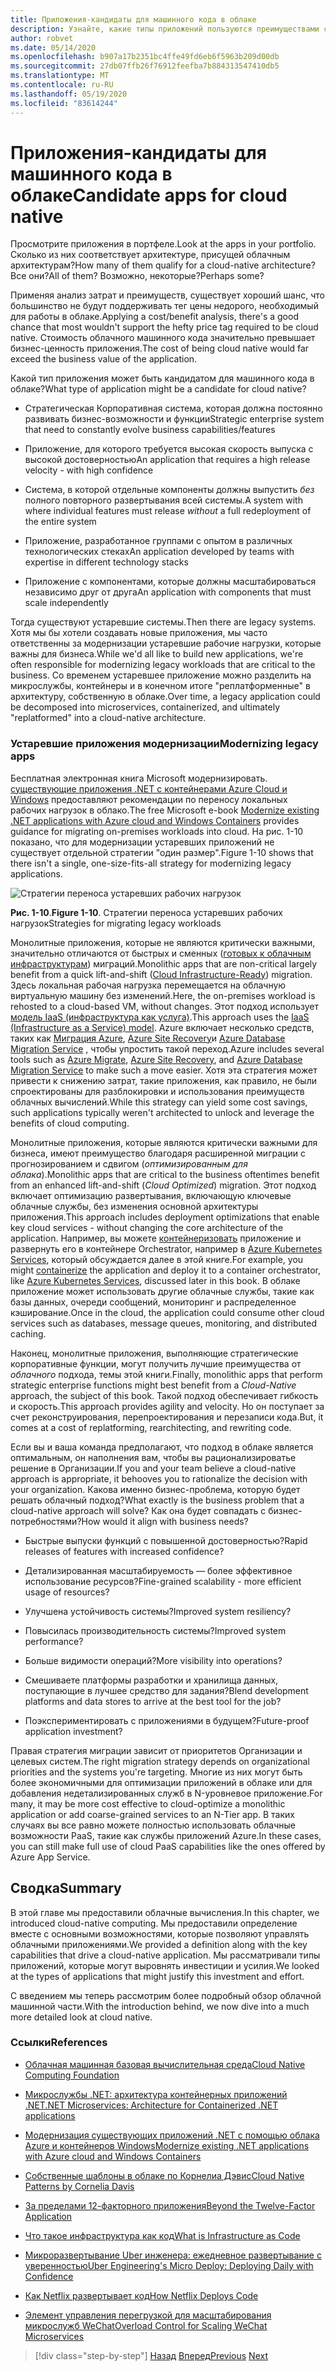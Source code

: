 ```yaml
---
title: Приложения-кандидаты для машинного кода в облаке
description: Узнайте, какие типы приложений пользуются преимуществами собственного облачного подхода.
author: robvet
ms.date: 05/14/2020
ms.openlocfilehash: b907a17b2351bc4ffe49fd6eb6f5963b209d00db
ms.sourcegitcommit: 27db07ffb26f76912feefba7b884313547410db5
ms.translationtype: MT
ms.contentlocale: ru-RU
ms.lasthandoff: 05/19/2020
ms.locfileid: "83614244"
---
```

# <a name="candidate-apps-for-cloud-native"></a><span data-ttu-id="82b1f-103">Приложения-кандидаты для машинного кода в облаке</span><span class="sxs-lookup"><span data-stu-id="82b1f-103">Candidate apps for cloud native</span></span>

<span data-ttu-id="82b1f-104">Просмотрите приложения в портфеле.</span><span class="sxs-lookup"><span data-stu-id="82b1f-104">Look at the apps in your portfolio.</span></span> <span data-ttu-id="82b1f-105">Сколько из них соответствует архитектуре, присущей облачным архитектурам?</span><span class="sxs-lookup"><span data-stu-id="82b1f-105">How many of them qualify for a cloud-native architecture?</span></span> <span data-ttu-id="82b1f-106">Все они?</span><span class="sxs-lookup"><span data-stu-id="82b1f-106">All of them?</span></span> <span data-ttu-id="82b1f-107">Возможно, некоторые?</span><span class="sxs-lookup"><span data-stu-id="82b1f-107">Perhaps some?</span></span>

<span data-ttu-id="82b1f-108">Применяя анализ затрат и преимуществ, существует хороший шанс, что большинство не будут поддерживать тег цены недорого, необходимый для работы в облаке.</span><span class="sxs-lookup"><span data-stu-id="82b1f-108">Applying a cost/benefit analysis, there's a good chance that most wouldn't support the hefty price tag required to be cloud native.</span></span> <span data-ttu-id="82b1f-109">Стоимость облачного машинного кода значительно превышает бизнес-ценность приложения.</span><span class="sxs-lookup"><span data-stu-id="82b1f-109">The cost of being cloud native would far exceed the business value of the application.</span></span>

<span data-ttu-id="82b1f-110">Какой тип приложения может быть кандидатом для машинного кода в облаке?</span><span class="sxs-lookup"><span data-stu-id="82b1f-110">What type of application might be a candidate for cloud native?</span></span>

- <span data-ttu-id="82b1f-111">Стратегическая Корпоративная система, которая должна постоянно развивать бизнес-возможности и функции</span><span class="sxs-lookup"><span data-stu-id="82b1f-111">Strategic enterprise system that need to constantly evolve business capabilities/features</span></span>

- <span data-ttu-id="82b1f-112">Приложение, для которого требуется высокая скорость выпуска с высокой достоверностью</span><span class="sxs-lookup"><span data-stu-id="82b1f-112">An application that requires a high release velocity - with high confidence</span></span>

- <span data-ttu-id="82b1f-113">Система, в которой отдельные компоненты должны выпустить *без* полного повторного развертывания всей системы.</span><span class="sxs-lookup"><span data-stu-id="82b1f-113">A system with where individual features must release *without* a full redeployment of the entire system</span></span>

- <span data-ttu-id="82b1f-114">Приложение, разработанное группами с опытом в различных технологических стеках</span><span class="sxs-lookup"><span data-stu-id="82b1f-114">An application developed by teams with expertise in different technology stacks</span></span>

- <span data-ttu-id="82b1f-115">Приложение с компонентами, которые должны масштабироваться независимо друг от друга</span><span class="sxs-lookup"><span data-stu-id="82b1f-115">An application with components that must scale independently</span></span>

<span data-ttu-id="82b1f-116">Тогда существуют устаревшие системы.</span><span class="sxs-lookup"><span data-stu-id="82b1f-116">Then there are legacy systems.</span></span> <span data-ttu-id="82b1f-117">Хотя мы бы хотели создавать новые приложения, мы часто ответственны за модернизации устаревшие рабочие нагрузки, которые важны для бизнеса.</span><span class="sxs-lookup"><span data-stu-id="82b1f-117">While we'd all like to build new applications, we're often responsible for modernizing legacy workloads that are critical to the business.</span></span> <span data-ttu-id="82b1f-118">Со временем устаревшее приложение можно разделить на микрослужбы, контейнеры и в конечном итоге "реплатформенные" в архитектуру, собственную в облаке.</span><span class="sxs-lookup"><span data-stu-id="82b1f-118">Over time, a legacy application could be decomposed into microservices, containerized, and ultimately "replatformed" into a cloud-native architecture.</span></span>

### <a name="modernizing-legacy-apps"></a><span data-ttu-id="82b1f-119">Устаревшие приложения модернизации</span><span class="sxs-lookup"><span data-stu-id="82b1f-119">Modernizing legacy apps</span></span>

<span data-ttu-id="82b1f-120">Бесплатная электронная книга Microsoft модернизировать. [существующие приложения .NET с контейнерами Azure Cloud и Windows](https://dotnet.microsoft.com/download/thank-you/modernizing-existing-net-apps-ebook) предоставляют рекомендации по переносу локальных рабочих нагрузок в облако.</span><span class="sxs-lookup"><span data-stu-id="82b1f-120">The free Microsoft e-book [Modernize existing .NET applications with Azure cloud and Windows Containers](https://dotnet.microsoft.com/download/thank-you/modernizing-existing-net-apps-ebook) provides guidance for migrating on-premises workloads into cloud.</span></span> <span data-ttu-id="82b1f-121">На рис. 1-10 показано, что для модернизации устаревших приложений не существует отдельной стратегии "один размер".</span><span class="sxs-lookup"><span data-stu-id="82b1f-121">Figure 1-10 shows that there isn't a single, one-size-fits-all strategy for modernizing legacy applications.</span></span>

![Стратегии переноса устаревших рабочих нагрузок](./media/strategies-for-migrating-legacy-workloads.png)

<span data-ttu-id="82b1f-123">**Рис. 1-10**.</span><span class="sxs-lookup"><span data-stu-id="82b1f-123">**Figure 1-10**.</span></span> <span data-ttu-id="82b1f-124">Стратегии переноса устаревших рабочих нагрузок</span><span class="sxs-lookup"><span data-stu-id="82b1f-124">Strategies for migrating legacy workloads</span></span>

<span data-ttu-id="82b1f-125">Монолитные приложения, которые не являются критически важными, значительно отличаются от быстрых и сменных ([готовых к облачным инфраструктурам](../modernize-with-azure-containers/lift-and-shift-existing-apps-azure-iaas.md)) миграций.</span><span class="sxs-lookup"><span data-stu-id="82b1f-125">Monolithic apps that are non-critical largely benefit from a quick lift-and-shift ([Cloud Infrastructure-Ready](../modernize-with-azure-containers/lift-and-shift-existing-apps-azure-iaas.md)) migration.</span></span> <span data-ttu-id="82b1f-126">Здесь локальная рабочая нагрузка перемещается на облачную виртуальную машину без изменений.</span><span class="sxs-lookup"><span data-stu-id="82b1f-126">Here, the on-premises workload is rehosted to a cloud-based VM, without changes.</span></span> <span data-ttu-id="82b1f-127">Этот подход использует [модель IaaS (инфраструктура как услуга)](https://azure.microsoft.com/overview/what-is-iaas/).</span><span class="sxs-lookup"><span data-stu-id="82b1f-127">This approach uses the [IaaS (Infrastructure as a Service) model](https://azure.microsoft.com/overview/what-is-iaas/).</span></span> <span data-ttu-id="82b1f-128">Azure включает несколько средств, таких как [Миграция Azure](https://azure.microsoft.com/services/azure-migrate/), [Azure Site Recovery](https://azure.microsoft.com/services/site-recovery/)и [Azure Database Migration Service](https://azure.microsoft.com/campaigns/database-migration/) , чтобы упростить такой переход.</span><span class="sxs-lookup"><span data-stu-id="82b1f-128">Azure includes several tools such as [Azure Migrate](https://azure.microsoft.com/services/azure-migrate/), [Azure Site Recovery](https://azure.microsoft.com/services/site-recovery/), and [Azure Database Migration Service](https://azure.microsoft.com/campaigns/database-migration/) to make such a move easier.</span></span> <span data-ttu-id="82b1f-129">Хотя эта стратегия может привести к снижению затрат, такие приложения, как правило, не были спроектированы для разблокировки и использования преимуществ облачных вычислений.</span><span class="sxs-lookup"><span data-stu-id="82b1f-129">While this strategy can yield some cost savings, such applications typically weren't architected to unlock and leverage the benefits of cloud computing.</span></span>

<span data-ttu-id="82b1f-130">Монолитные приложения, которые являются критически важными для бизнеса, имеют преимущество благодаря расширенной миграции с прогнозированием и сдвигом (*оптимизированным для облака*).</span><span class="sxs-lookup"><span data-stu-id="82b1f-130">Monolithic apps that are critical to the business oftentimes benefit from an enhanced lift-and-shift (*Cloud Optimized*) migration.</span></span> <span data-ttu-id="82b1f-131">Этот подход включает оптимизацию развертывания, включающую ключевые облачные службы, без изменения основной архитектуры приложения.</span><span class="sxs-lookup"><span data-stu-id="82b1f-131">This approach includes deployment optimizations that enable key cloud services - without changing the core architecture of the application.</span></span> <span data-ttu-id="82b1f-132">Например, вы можете [контейнеризовать](https://docs.microsoft.com/virtualization/windowscontainers/about/) приложение и развернуть его в контейнере Orchestrator, например в [Azure Kubernetes Services](https://azure.microsoft.com/services/kubernetes-service/), который обсуждается далее в этой книге.</span><span class="sxs-lookup"><span data-stu-id="82b1f-132">For example, you might [containerize](https://docs.microsoft.com/virtualization/windowscontainers/about/) the application and deploy it to a container orchestrator, like [Azure Kubernetes Services](https://azure.microsoft.com/services/kubernetes-service/), discussed later in this book.</span></span> <span data-ttu-id="82b1f-133">В облаке приложение может использовать другие облачные службы, такие как базы данных, очереди сообщений, мониторинг и распределенное кэширование.</span><span class="sxs-lookup"><span data-stu-id="82b1f-133">Once in the cloud, the application could consume other cloud services such as databases, message queues, monitoring, and distributed caching.</span></span>

<span data-ttu-id="82b1f-134">Наконец, монолитные приложения, выполняющие стратегические корпоративные функции, могут получить лучшие преимущества от *облачного* подхода, темы этой книги.</span><span class="sxs-lookup"><span data-stu-id="82b1f-134">Finally, monolithic apps that perform strategic enterprise functions might best benefit from a *Cloud-Native* approach, the subject of this book.</span></span> <span data-ttu-id="82b1f-135">Такой подход обеспечивает гибкость и скорость.</span><span class="sxs-lookup"><span data-stu-id="82b1f-135">This approach provides agility and velocity.</span></span> <span data-ttu-id="82b1f-136">Но он поступает за счет реконструирования, перепроектирования и перезаписи кода.</span><span class="sxs-lookup"><span data-stu-id="82b1f-136">But, it comes at a cost of replatforming, rearchitecting, and rewriting code.</span></span>

<span data-ttu-id="82b1f-137">Если вы и ваша команда предполагают, что подход в облаке является оптимальным, он наполнения вам, чтобы вы рационализироватье решение в Организации.</span><span class="sxs-lookup"><span data-stu-id="82b1f-137">If you and your team believe a cloud-native approach is appropriate, it behooves you to rationalize the decision with your organization.</span></span> <span data-ttu-id="82b1f-138">Какова именно бизнес-проблема, которую будет решать облачный подход?</span><span class="sxs-lookup"><span data-stu-id="82b1f-138">What exactly is the business problem that a cloud-native approach will solve?</span></span> <span data-ttu-id="82b1f-139">Как она будет совпадать с бизнес-потребностями?</span><span class="sxs-lookup"><span data-stu-id="82b1f-139">How would it align with business needs?</span></span>

- <span data-ttu-id="82b1f-140">Быстрые выпуски функций с повышенной достоверностью?</span><span class="sxs-lookup"><span data-stu-id="82b1f-140">Rapid releases of features with increased confidence?</span></span>

- <span data-ttu-id="82b1f-141">Детализированная масштабируемость — более эффективное использование ресурсов?</span><span class="sxs-lookup"><span data-stu-id="82b1f-141">Fine-grained scalability - more efficient usage of resources?</span></span>

- <span data-ttu-id="82b1f-142">Улучшена устойчивость системы?</span><span class="sxs-lookup"><span data-stu-id="82b1f-142">Improved system resiliency?</span></span>

- <span data-ttu-id="82b1f-143">Повысилась производительность системы?</span><span class="sxs-lookup"><span data-stu-id="82b1f-143">Improved system performance?</span></span>

- <span data-ttu-id="82b1f-144">Больше видимости операций?</span><span class="sxs-lookup"><span data-stu-id="82b1f-144">More visibility into operations?</span></span>

- <span data-ttu-id="82b1f-145">Смешиваете платформы разработки и хранилища данных, поступающие в лучшее средство для задания?</span><span class="sxs-lookup"><span data-stu-id="82b1f-145">Blend development platforms and data stores to arrive at the best tool for the job?</span></span>

- <span data-ttu-id="82b1f-146">Поэкспериментировать с приложениями в будущем?</span><span class="sxs-lookup"><span data-stu-id="82b1f-146">Future-proof application investment?</span></span>

<span data-ttu-id="82b1f-147">Правая стратегия миграции зависит от приоритетов Организации и целевых систем.</span><span class="sxs-lookup"><span data-stu-id="82b1f-147">The right migration strategy depends on organizational priorities and the systems you're targeting.</span></span> <span data-ttu-id="82b1f-148">Многие из них могут быть более экономичными для оптимизации приложений в облаке или для добавления недетализированных служб в N-уровневое приложение.</span><span class="sxs-lookup"><span data-stu-id="82b1f-148">For many, it may be more cost effective to cloud-optimize a monolithic application or add coarse-grained services to an N-Tier app.</span></span> <span data-ttu-id="82b1f-149">В таких случаях вы все равно можете полностью использовать облачные возможности PaaS, такие как службы приложений Azure.</span><span class="sxs-lookup"><span data-stu-id="82b1f-149">In these cases, you can still make full use of cloud PaaS capabilities like the ones offered by Azure App Service.</span></span>

## <a name="summary"></a><span data-ttu-id="82b1f-150">Сводка</span><span class="sxs-lookup"><span data-stu-id="82b1f-150">Summary</span></span>

<span data-ttu-id="82b1f-151">В этой главе мы предоставили облачные вычисления.</span><span class="sxs-lookup"><span data-stu-id="82b1f-151">In this chapter, we introduced cloud-native computing.</span></span> <span data-ttu-id="82b1f-152">Мы предоставили определение вместе с основными возможностями, которые позволяют управлять облачными приложениями.</span><span class="sxs-lookup"><span data-stu-id="82b1f-152">We provided a definition along with the key capabilities that drive a cloud-native application.</span></span> <span data-ttu-id="82b1f-153">Мы рассматривали типы приложений, которые могут выровнять инвестиции и усилия.</span><span class="sxs-lookup"><span data-stu-id="82b1f-153">We looked at the types of applications that might justify this investment and effort.</span></span>

<span data-ttu-id="82b1f-154">С введением мы теперь рассмотрим более подробный обзор облачной машинной части.</span><span class="sxs-lookup"><span data-stu-id="82b1f-154">With the introduction behind, we now dive into a much more detailed look at cloud native.</span></span>

### <a name="references"></a><span data-ttu-id="82b1f-155">Ссылки</span><span class="sxs-lookup"><span data-stu-id="82b1f-155">References</span></span>

- [<span data-ttu-id="82b1f-156">Облачная машинная базовая вычислительная среда</span><span class="sxs-lookup"><span data-stu-id="82b1f-156">Cloud Native Computing Foundation</span></span>](https://www.cncf.io/)

- [<span data-ttu-id="82b1f-157">Микрослужбы .NET: архитектура контейнерных приложений .NET</span><span class="sxs-lookup"><span data-stu-id="82b1f-157">.NET Microservices: Architecture for Containerized .NET applications</span></span>](https://dotnet.microsoft.com/download/thank-you/microservices-architecture-ebook)

- [<span data-ttu-id="82b1f-158">Модернизация существующих приложений .NET с помощью облака Azure и контейнеров Windows</span><span class="sxs-lookup"><span data-stu-id="82b1f-158">Modernize existing .NET applications with Azure cloud and Windows Containers</span></span>](https://dotnet.microsoft.com/download/thank-you/modernizing-existing-net-apps-ebook)

- [<span data-ttu-id="82b1f-159">Собственные шаблоны в облаке по Корнелиа Дэвис</span><span class="sxs-lookup"><span data-stu-id="82b1f-159">Cloud Native Patterns by Cornelia Davis</span></span>](https://www.manning.com/books/cloud-native-patterns)

- [<span data-ttu-id="82b1f-160">За пределами 12-факторного приложения</span><span class="sxs-lookup"><span data-stu-id="82b1f-160">Beyond the Twelve-Factor Application</span></span>](https://content.pivotal.io/blog/beyond-the-twelve-factor-app)

- [<span data-ttu-id="82b1f-161">Что такое инфраструктура как код</span><span class="sxs-lookup"><span data-stu-id="82b1f-161">What is Infrastructure as Code</span></span>](https://docs.microsoft.com/azure/devops/learn/what-is-infrastructure-as-code)

- [<span data-ttu-id="82b1f-162">Микроразвертывание Uber инженера: ежедневное развертывание с уверенностью</span><span class="sxs-lookup"><span data-stu-id="82b1f-162">Uber Engineering's Micro Deploy: Deploying Daily with Confidence</span></span>](https://eng.uber.com/micro-deploy/)

- [<span data-ttu-id="82b1f-163">Как Netflix развертывает код</span><span class="sxs-lookup"><span data-stu-id="82b1f-163">How Netflix Deploys Code</span></span>](https://www.infoq.com/news/2013/06/netflix/)

- [<span data-ttu-id="82b1f-164">Элемент управления перегрузкой для масштабирования микрослужб WeChat</span><span class="sxs-lookup"><span data-stu-id="82b1f-164">Overload Control for Scaling WeChat Microservices</span></span>](https://www.cs.columbia.edu/~ruigu/papers/socc18-final100.pdf)

>[!div class="step-by-step"]
><span data-ttu-id="82b1f-165">[Назад](definition.md)
>[Вперед](introduce-eshoponcontainers-reference-app.md)</span><span class="sxs-lookup"><span data-stu-id="82b1f-165">[Previous](definition.md)
[Next](introduce-eshoponcontainers-reference-app.md)</span></span>
